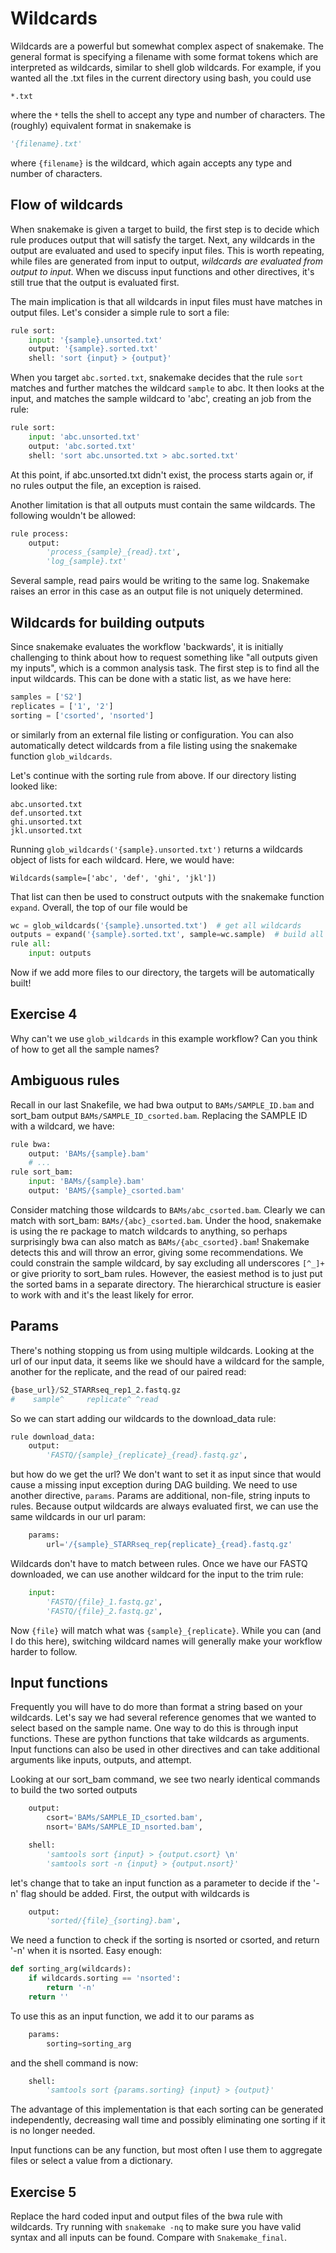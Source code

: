 # Wildcards

Wildcards are a powerful but somewhat complex aspect of snakemake.  The general
format is specifying a filename with some format tokens which are interpreted
as wildcards, similar to shell glob wildcards.  For example, if you wanted all the
.txt files in the current directory using bash, you could use
```shell
*.txt
```
where the `*` tells the shell to accept any type and number of characters.
The (roughly) equivalent format in snakemake is
```python
'{filename}.txt'
```
where `{filename}` is the wildcard, which again accepts any type and number
of characters.

## Flow of wildcards
When snakemake is given a target to build, the first step is to decide which
rule produces output that will satisfy the target.  Next, any wildcards in the
output are evaluated and used to specify input files.  This is worth repeating,
while files are generated from input to output, *wildcards are evaluated from
output to input*.  When we discuss input functions and other directives, it's
still true that the output is evaluated first.

The main implication is that all wildcards in input files must have matches
in output files.  Let's consider a simple rule to sort a file:
```python
rule sort:
    input: '{sample}.unsorted.txt'
    output: '{sample}.sorted.txt'
    shell: 'sort {input} > {output}'
```

When you target `abc.sorted.txt`, snakemake decides that the rule `sort` matches
and further matches the wildcard `sample` to abc.  It then looks at the input,
and matches the sample wildcard to 'abc', creating an job from the rule:

```python
rule sort:
    input: 'abc.unsorted.txt'
    output: 'abc.sorted.txt'
    shell: 'sort abc.unsorted.txt > abc.sorted.txt'
```
At this point, if abc.unsorted.txt didn't exist, the process starts again
or, if no rules output the file, an exception is raised.

Another limitation is that all outputs must contain the same wildcards.  The
following wouldn't be allowed:
```python
rule process:
    output:
        'process_{sample}_{read}.txt',
        'log_{sample}.txt'
```
Several sample, read pairs would be writing to the same log.  Snakemake raises
an error in this case as an output file is not uniquely determined.

## Wildcards for building outputs
Since snakemake evaluates the workflow 'backwards', it is initially challenging
to think about how to request something like "all outputs given my inputs",
which is a common analysis task.  The first step is to find all the input
wildcards.  This can be done with a static list, as we have here:
```python
samples = ['S2']
replicates = ['1', '2']
sorting = ['csorted', 'nsorted']
```
or similarly from an external file listing or configuration.  You can also
automatically detect wildcards from a file listing using the snakemake function
`glob_wildcards`.

Let's continue with the sorting rule from above.  If our directory listing
looked like:
```shell
abc.unsorted.txt
def.unsorted.txt
ghi.unsorted.txt
jkl.unsorted.txt
```
Running `glob_wildcards('{sample}.unsorted.txt')` returns a wildcards object
of lists for each wildcard.  Here, we would have:
```
Wildcards(sample=['abc', 'def', 'ghi', 'jkl'])
```
That list can then be used to construct outputs with the snakemake function
`expand`.  Overall, the top of our file would be
```python
wc = glob_wildcards('{sample}.unsorted.txt')  # get all wildcards
outputs = expand('{sample}.sorted.txt', sample=wc.sample)  # build all outputs
rule all:
    input: outputs
```
Now if we add more files to our directory, the targets will be automatically
built!

## Exercise 4
Why can't we use `glob_wildcards` in this example workflow? Can you think of
how to get all the sample names?

## Ambiguous rules
Recall in our last Snakefile, we had bwa output to `BAMs/SAMPLE_ID.bam` and
sort\_bam output `BAMs/SAMPLE_ID_csorted.bam`.  Replacing the SAMPLE ID with
a wildcard, we have:
```python
rule bwa:
    output: 'BAMs/{sample}.bam'
    # ...
rule sort_bam:
    input: 'BAMs/{sample}.bam'
    output: 'BAMS/{sample}_csorted.bam'
```
Consider matching those wildcards to `BAMs/abc_csorted.bam`.  Clearly
we can match with sort\_bam: `BAMs/{abc}_csorted.bam`.  Under the hood, snakemake
is using the re package to match wildcards to anything, so perhaps surprisingly
bwa can also match as `BAMs/{abc_csorted}.bam`!  Snakemake detects this and
will throw an error, giving some recommendations.  We could constrain the
sample wildcard, by say excluding all underscores `[^_]+` or give priority to
sort\_bam rules.  However, the easiest method is to just put the sorted bams
in a separate directory.  The hierarchical structure is easier to work with and
it's the least likely for error.

## Params
There's nothing stopping us from using multiple wildcards. Looking
at the url of our input data, it seems like we should have a wildcard for
the sample, another for the replicate, and the read of our paired read:
```python
{base_url}/S2_STARRseq_rep1_2.fastq.gz
#    sample^     replicate^ ^read
```
So we can start adding our wildcards to the download\_data rule:
```python
rule download_data:
    output:
        'FASTQ/{sample}_{replicate}_{read}.fastq.gz',
```
but how do we get the url?  We don't want to set it as input since that would
cause a missing input exception during DAG building.  We need to use another
directive, `params`.  Params are additional, non-file, string inputs to rules.
Because output wildcards are always evaluated first, we can use the same
wildcards in our url param:
```python
    params:
        url='/{sample}_STARRseq_rep{replicate}_{read}.fastq.gz'
```
Wildcards don't have to match between rules.  Once we have our FASTQ downloaded,
we can use another wildcard for the input to the trim rule:
```python
    input:
        'FASTQ/{file}_1.fastq.gz',
        'FASTQ/{file}_2.fastq.gz',
```
Now `{file}` will match what was `{sample}_{replicate}`.  While you can (and I
do this here), switching wildcard names will generally make your workflow
harder to follow.

## Input functions
Frequently you will have to do more than format a string based on your wildcards.
Let's say we had several reference genomes that we wanted to select based on
the sample name.  One way to do this is through input functions.  These are
python functions that take wildcards as arguments.  Input functions can also
be used in other directives and can take additional arguments like inputs,
outputs, and attempt.  

Looking at our sort\_bam command, we see two nearly identical commands to build
the two sorted outputs
```python
    output:
        csort='BAMs/SAMPLE_ID_csorted.bam',
        nsort='BAMs/SAMPLE_ID_nsorted.bam',

    shell:
        'samtools sort {input} > {output.csort} \n'
        'samtools sort -n {input} > {output.nsort}'
```
let's change that to take an input function as a parameter to decide if the
'-n' flag should be added.  First, the output with wildcards is
```python
    output:
        'sorted/{file}_{sorting}.bam',
```
We need a function to check if the sorting is nsorted or csorted, and return
'-n' when it is nsorted.  Easy enough:
```python
def sorting_arg(wildcards):
    if wildcards.sorting == 'nsorted':
        return '-n'
    return ''
```
To use this as an input function, we add it to our params as
```python
    params:
        sorting=sorting_arg
```
and the shell command is now:
```python
    shell:
        'samtools sort {params.sorting} {input} > {output}'
```
The advantage of this implementation is that each sorting can be generated
independently, decreasing wall time and possibly eliminating one sorting
if it is no longer needed.

Input functions can be any function, but most often I use them to aggregate
files or select a value from a dictionary.

## Exercise 5
Replace the hard coded input and output files of the bwa rule with wildcards.
Try running with `snakemake -nq` to make sure you have valid syntax and all
inputs can be found.  Compare with `Snakemake_final`.
